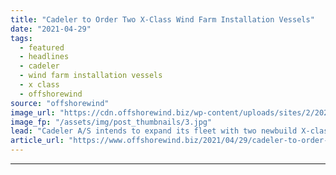 ```yaml
---
title: "Cadeler to Order Two X-Class Wind Farm Installation Vessels"
date: "2021-04-29"
tags: 
  - featured
  - headlines
  - cadeler
  - wind farm installation vessels
  - x class
  - offshorewind
source: "offshorewind"
image_url: "https://cdn.offshorewind.biz/wp-content/uploads/sites/2/2021/04/29153503/Cadeler-to-Order-Two-X-Class-Wind-Farm-Installation-Vessels.jpg"
image_fp: "/assets/img/post_thumbnails/3.jpg"
lead: "Cadeler A/S intends to expand its fleet with two newbuild X-class vessels for installation"
article_url: "https://www.offshorewind.biz/2021/04/29/cadeler-to-order-two-x-class-wind-farm-installation-vessels/"
---
```


---
